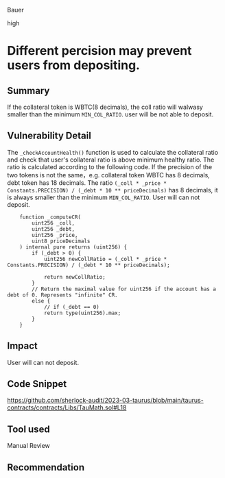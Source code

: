 Bauer

high

# Different percision may prevent users from depositing.

## Summary
If the collateral  token is WBTC(8 decimals), the coll ratio will walwasy smaller than the  minimum ```MIN_COL_RATIO```. user will be not able to deposit.

## Vulnerability Detail
The ```_checkAccountHealth()``` function is used to calculate the collateral ratio and check that user's collateral ratio is above minimum healthy ratio. The ratio is calculated according to the following code. If the precision of the two tokens is not the same，e.g. collateral  token WBTC has 8 decimals, debt token has 18 decimals. The ratio ```(_coll * _price * Constants.PRECISION) / (_debt * 10 ** priceDecimals)``` has 8 decimals, it is always smaller than the minimum ```MIN_COL_RATIO```. User will can not deposit.
```solidity
    function _computeCR(
        uint256 _coll,
        uint256 _debt,
        uint256 _price,
        uint8 priceDecimals
    ) internal pure returns (uint256) {
        if (_debt > 0) {
            uint256 newCollRatio = (_coll * _price * Constants.PRECISION) / (_debt * 10 ** priceDecimals);

            return newCollRatio;
        }
        // Return the maximal value for uint256 if the account has a debt of 0. Represents "infinite" CR.
        else {
            // if (_debt == 0)
            return type(uint256).max;
        }
    }
```

## Impact
User will can not deposit.

## Code Snippet
https://github.com/sherlock-audit/2023-03-taurus/blob/main/taurus-contracts/contracts/Libs/TauMath.sol#L18
## Tool used

Manual Review

## Recommendation
